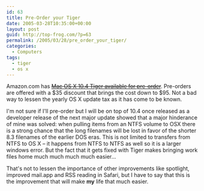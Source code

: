 ```yaml
---
id: 63
title: Pre-Order your Tiger
date: 2005-03-28T10:35:00+00:00
layout: post
guid: http://top-frog.com/?p=63
permalink: /2005/03/28/pre_order_your_tiger/
categories:
  - Computers
tags:
  - tiger
  - os x
---
```

Amazon.com has ~~[Mac OS X 10.4 Tiger available for pre-order](http://www.amazon.com/exec/obidos/tg/detail/-/B0002G71T0/qid=1112031053/sr=8-1/ref=pd_csp_1/104-7465877-5882315?v=glance&s=pc&n=507846)~~. Pre-orders are offered with a $35 discount that brings the cost down to $95. Not a bad way to lessen the yearly OS X update tax as it has come to be known.

I'm not sure if I'll pre-order but I will be on top of 10.4 once released as a developer release of the next major update showed that a major hinderance of mine was solved: when pulling items from an NTFS volume to OSX there is a strong chance that the long filenames will be lost in favor of the shorter 8.3 filenames of the earlier DOS eras. This is not limited to transfers from NTFS to OS X – it happens from NTFS to NTFS as well so it is a larger windows error. But the fact that it gets fixed with Tiger makes bringing work files home much much much much easier…

That's not to lessen the importance of other improvements like spotlight, improved mail.app and RSS reading in Safari, but I have to say that this is the improvement that will make **my** life that much easier.